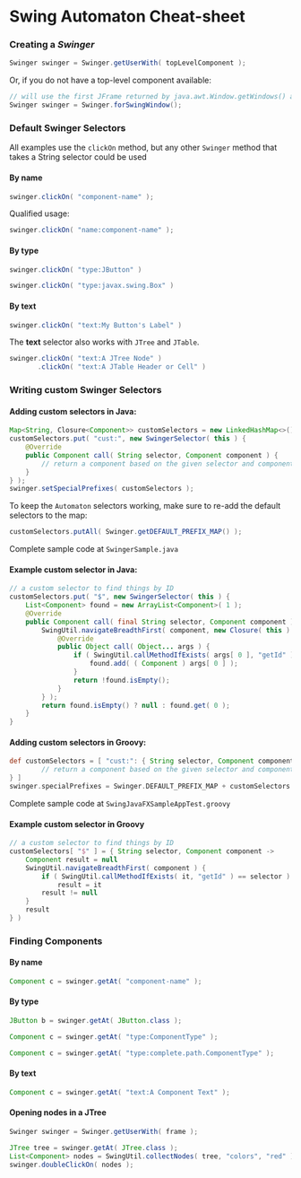 # Swing Automaton Cheat-sheet

### Creating a *Swinger*
```java
Swinger swinger = Swinger.getUserWith( topLevelComponent );
```
Or, if you do not have a top-level component available:
```java
// will use the first JFrame returned by java.awt.Window.getWindows() as the topLevelComponent
Swinger swinger = Swinger.forSwingWindow();
```

### Default Swinger Selectors
All examples use the `clickOn` method, but any other `Swinger` method that takes a String selector could be used

#### By name

```java
swinger.clickOn( "component-name" );
```
Qualified usage:
```java
swinger.clickOn( "name:component-name" );
```

#### By type

```java
swinger.clickOn( "type:JButton" )
```
```java
swinger.clickOn( "type:javax.swing.Box" )
```

#### By text

```java
swinger.clickOn( "text:My Button's Label" )
```
The **text** selector also works with `JTree` and `JTable`.
```java
swinger.clickOn( "text:A JTree Node" )
       .clickOn( "text:A JTable Header or Cell" )
```

### Writing custom Swinger Selectors

#### Adding custom selectors in Java:
```java
Map<String, Closure<Component>> customSelectors = new LinkedHashMap<>();
customSelectors.put( "cust:", new SwingerSelector( this ) {
    @Override
    public Component call( String selector, Component component ) {
        // return a component based on the given selector and component
    }
} );
swinger.setSpecialPrefixes( customSelectors );
```
To keep the `Automaton` selectors working, make sure to re-add the default selectors to the map:

```java
customSelectors.putAll( Swinger.getDEFAULT_PREFIX_MAP() );
```
Complete sample code at `SwingerSample.java`

#### Example custom selector in Java:
```java
// a custom selector to find things by ID
customSelectors.put( "$", new SwingerSelector( this ) {
    List<Component> found = new ArrayList<Component>( 1 );
    @Override
    public Component call( final String selector, Component component ) {
        SwingUtil.navigateBreadthFirst( component, new Closure( this ) {
            @Override
            public Object call( Object... args ) {
                if ( SwingUtil.callMethodIfExists( args[ 0 ], "getId" ).equals( selector ) ) {
                    found.add( ( Component ) args[ 0 ] );
                }
                return !found.isEmpty();
            }
        } );
        return found.isEmpty() ? null : found.get( 0 );
    }
}
```

#### Adding custom selectors in  Groovy:
```groovy
def customSelectors = [ "cust:": { String selector, Component component ->
        // return a component based on the given selector and component
} ]
swinger.specialPrefixes = Swinger.DEFAULT_PREFIX_MAP + customSelectors
```

Complete sample code at `SwingJavaFXSampleAppTest.groovy`

#### Example custom selector in Groovy
```groovy
// a custom selector to find things by ID
customSelectors[ "$" ] = { String selector, Component component ->
    Component result = null
    SwingUtil.navigateBreadthFirst( component ) {
        if ( SwingUtil.callMethodIfExists( it, "getId" ) == selector )
            result = it
        result != null
    }
    result
} )
```

### Finding Components

#### By name
```java
Component c = swinger.getAt( "component-name" );
```

#### By type
```java
JButton b = swinger.getAt( JButton.class );
```

```java
Component c = swinger.getAt( "type:ComponentType" );
```
```java
Component c = swinger.getAt( "type:complete.path.ComponentType" );
```


#### By text
```java
Component c = swinger.getAt( "text:A Component Text" );
```

#### Opening nodes in a JTree
```java
Swinger swinger = Swinger.getUserWith( frame );

JTree tree = swinger.getAt( JTree.class );
List<Component> nodes = SwingUtil.collectNodes( tree, "colors", "red" );
swinger.doubleClickOn( nodes );
```
